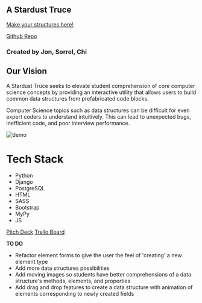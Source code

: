 ## A Stardust Truce

[Make your structures here!](https://astardusttruce.herokuapp.com/)

[Github Repo](https://github.com/Chi37/a-stardust-truce) 

### Created by Jon, Sorrel, Chi 
## Our Vision
A Stardust Truce seeks to elevate student comprehension of core computer science concepts by providing an interactive utility that allows users to build common data structures from prefabricated code blocks.

Computer Science topics such as data structures can be difficult for even expert coders to   understand intuitively.
This can lead to unexpected bugs, inefficient code, and poor interview performance. 

![demo](staticfiles/imgs/sdt.gif)

# Tech Stack
- Python
- Django
- PostgreSQL
- HTML
- SASS
- Bootstrap
- MyPy
- JS

[Pitch Deck](https://docs.google.com/presentation/d/1Vz4RZZBMdJfMy1-LDVcohWqV8bO3dF8WlZT9SNuVkrA/edit?usp=sharing)
[Trello Board](https://trello.com/b/vyfWUQB2/data-structures)



**TO DO** 
- Refactor element forms to give the user the feel of 'creating' a new element type
- Add more data structures possibilities
- Add moving images so students have better comprehensions of a data structure's methods, elements, and properties 
- Add drag and drop features to create a data structure with animation of elements corresponding to newly created fields
